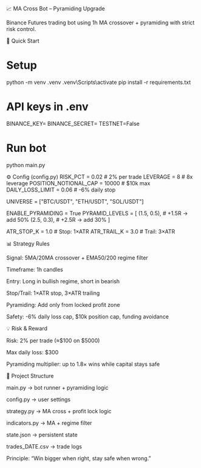📈 MA Cross Bot – Pyramiding Upgrade

Binance Futures trading bot using 1h MA crossover + pyramiding with strict risk control.

🚀 Quick Start
# Setup
python -m venv .venv
.venv\Scripts\activate
pip install -r requirements.txt

# API keys in .env
BINANCE_KEY=
BINANCE_SECRET=
TESTNET=False

# Run bot
python main.py

⚙️ Config (config.py)
RISK_PCT = 0.02                # 2% per trade
LEVERAGE = 8                   # 8x leverage
POSITION_NOTIONAL_CAP = 10000  # $10k max
DAILY_LOSS_LIMIT = 0.06        # -6% daily stop

UNIVERSE = ["BTC/USDT", "ETH/USDT", "SOL/USDT"]

ENABLE_PYRAMIDING = True
PYRAMID_LEVELS = [
    (1.5, 0.5),  # +1.5R → add 50%
    (2.5, 0.3),  # +2.5R → add 30%
]

ATR_STOP_K = 1.0   # Stop: 1×ATR
ATR_TRAIL_K = 3.0  # Trail: 3×ATR

📊 Strategy Rules

Signal: 5MA/20MA crossover + EMA50/200 regime filter

Timeframe: 1h candles

Entry: Long in bullish regime, short in bearish

Stop/Trail: 1×ATR stop, 3×ATR trailing

Pyramiding: Add only from locked profit zone

Safety: -6% daily loss cap, $10k position cap, funding avoidance

💡 Risk & Reward

Risk: 2% per trade (≈$100 on $5000)

Max daily loss: $300

Pyramiding multiplier: up to 1.8× wins while capital stays safe

📁 Project Structure

main.py → bot runner + pyramiding logic

config.py → user settings

strategy.py → MA cross + profit lock logic

indicators.py → MA + regime filter

state.json → persistent state

trades_DATE.csv → trade logs

Principle: “Win bigger when right, stay safe when wrong.”
